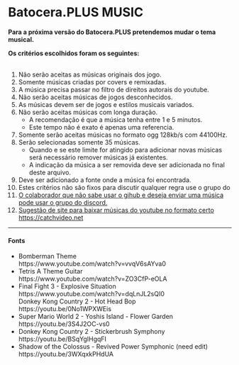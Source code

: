 # Batocera.PLUS MUSIC

<p><b>Para a próxima versão do Batocera.PLUS pretendemos mudar o tema musical.</b></p>
<b>Os critérios escolhidos foram os seguintes:</b><br><br>

<ol>
  <li>Não serão aceitas as músicas originais dos jogo.</li>
  <li>Somente músicas criadas por covers e remixadas.</li>
  <li>A música precisa passar no filtro de direitos autorais do youtube.</li>
  <li>Não serão aceitas músicas de jogos desconhecidos.</li>
  <li>As músicas devem ser de jogos e estilos musicais variados.</li>
  <li>Não serão aceitas músicas com longa duração.
    <ul>
      <li>A recomendação é que a música tenha entre 1 e 5 minutos.</li>
      <li>Este tempo não é exato é apenas uma referencia.</li>
    </ul>
  </li>
  <li>Somente serão aceitas músicas no formato ogg 128kb/s com 44100Hz.</li>
  <li>Serão selecionadas somente 35 músicas.
    <ul>
      <li>Quando e se este limite for atingido para adicionar novas músicas será necessário remover músicas já existentes.</li>
      <li>A indicação da música a ser removida deve ser adicionada no final deste arquivo.</li>
    </ul>
  </li>
  <li>Deve ser adicionado a fonte onde a música foi encontrada.</li>
  <li>Estes critérios não são fixos para discutir qualquer regra use o grupo do <a href="https://discord.gg/ktyGckZ>DISCORD"</a></li>
  <li>O colaborador que não sabe usar o gihub e deseja enviar uma música pode usar o grupo do discord.</li>
  <li>Sugestão de site para baixar músicas do youtube no formato certo <a href="https://catchvideo.net/convert-youtube-to-ogg">https://catchvideo.net</a></li>
</ol>

<hr>

<h4>Fonts</h4>

<ul>
  <li>
    Bomberman Theme<br>
    https://www.youtube.com/watch?v=vvqV6sAYva0
  </li>
  <li>
    Tetris A Theme Guitar<br>
    https://www.youtube.com/watch?v=ZO3CfP-eOLA
  </li>
  <li>
    Final Fight 3 - Explosive Situation<br>
    https://www.youtube.com/watch?v=dqLnJL2sQI0
  </li>
    Donkey Kong Country 2 - Hot Head Bop<br>
    https://youtu.be/0No1WPXWEis
  </li>
  <li>
    Super Mario World 2 - Yoshis Island - Flower Garden<br>
    https://youtu.be/3S4J2OC-vs0
  </li>
  <li>
    Donkey Kong Country 2 - Stickerbrush Symphony<br>
    https://youtu.be/BSqYgIHgqFI
  </li>
  <li>
    Shadow of the Colossus - Revived Power Symphonic (need edit)<br>
    https://youtu.be/3WXqxkPHdUA
  </li>
</ul>
